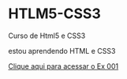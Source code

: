 # HTLM5-CSS3
 Curso de Html5 e CSS3

 estou aprendendo HTML e CSS3

<a href= "https://nalbertrock.github.io/HTLM5-CSS3/">Clique aqui para acessar o Ex 001</a>
